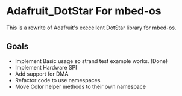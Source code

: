 # Adafruit_DotStar For mbed-os
This is a rewrite of Adafruit's execellent DotStar library for mbed-os.

## Goals
* Implement Basic usage so strand test example works. (Done)
* Implement Hardware SPI
* Add support for DMA
* Refactor code to use namespaces
* Move Color helper methods to their own namespace